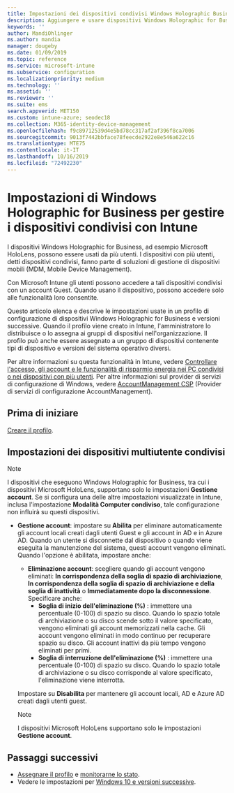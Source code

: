 ```yaml
---
title: Impostazioni dei dispositivi condivisi Windows Holographic Business - Microsoft Intune - Azure | Microsoft Docs
description: Aggiungere e usare dispositivi Windows Holographic for Business condivisi o usati da più utenti in Microsoft Intune. Visualizzare un elenco delle impostazioni di Gestione account e delle loro funzioni nei dispositivi, inclusi i dispositivi Microsoft HoloLens.
keywords: ''
author: MandiOhlinger
ms.author: mandia
manager: dougeby
ms.date: 01/09/2019
ms.topic: reference
ms.service: microsoft-intune
ms.subservice: configuration
ms.localizationpriority: medium
ms.technology: ''
ms.assetid: ''
ms.reviewer: ''
ms.suite: ems
search.appverid: MET150
ms.custom: intune-azure; seodec18
ms.collection: M365-identity-device-management
ms.openlocfilehash: f9c89712539d4e5bd78cc317af2af396f8ca7006
ms.sourcegitcommit: 9013f7442bbface78feecde2922e8e546a622c16
ms.translationtype: MTE75
ms.contentlocale: it-IT
ms.lasthandoff: 10/16/2019
ms.locfileid: "72492230"
---
```

# <a name="windows-holographic-for-business-settings-to-manage-shared-devices-using-intune"></a>Impostazioni di Windows Holographic for Business per gestire i dispositivi condivisi con Intune

I dispositivi Windows Holographic for Business, ad esempio Microsoft HoloLens, possono essere usati da più utenti. I dispositivi con più utenti, detti dispositivi condivisi, fanno parte di soluzioni di gestione di dispositivi mobili (MDM, Mobile Device Management).

Con Microsoft Intune gli utenti possono accedere a tali dispositivi condivisi con un account Guest. Quando usano il dispositivo, possono accedere solo alle funzionalità loro consentite.

Questo articolo elenca e descrive le impostazioni usate in un profilo di configurazione di dispositivi Windows Holographic for Business e versioni successive. Quando il profilo viene creato in Intune, l'amministratore lo distribuisce o lo assegna ai gruppi di dispositivi nell'organizzazione. Il profilo può anche essere assegnato a un gruppo di dispositivi contenente tipi di dispositivo e versioni del sistema operativo diversi.

Per altre informazioni su questa funzionalità in Intune, vedere [Controllare l'accesso, gli account e le funzionalità di risparmio energia nei PC condivisi o nei dispositivi con più utenti](shared-user-device-settings.md). Per altre informazioni sul provider di servizi di configurazione di Windows, vedere [AccountManagement CSP](https://docs.microsoft.com/windows/client-management/mdm/accountmanagement-csp) (Provider di servizi di configurazione AccountManagement).

## <a name="before-your-begin"></a>Prima di iniziare

[Creare il profilo](shared-user-device-settings.md).

## <a name="shared-multi-user-device-settings"></a>Impostazioni dei dispositivi multiutente condivisi

> [!NOTE]
> I dispositivi che eseguono Windows Holographic for Business, tra cui i dispositivi Microsoft HoloLens, supportano solo le impostazioni **Gestione account**. Se si configura una delle altre impostazioni visualizzate in Intune, inclusa l'impostazione **Modalità Computer condiviso**, tale configurazione non influirà su questi dispositivi.

- **Gestione account**: impostare su **Abilita** per eliminare automaticamente gli account locali creati dagli utenti Guest e gli account in AD e in Azure AD. Quando un utente si disconnette dal dispositivo o quando viene eseguita la manutenzione del sistema, questi account vengono eliminati. Quando l'opzione è abilitata, impostare anche:
  - **Eliminazione account**: scegliere quando gli account vengono eliminati: **In corrispondenza della soglia di spazio di archiviazione**, **In corrispondenza della soglia di spazio di archiviazione e della soglia di inattività** o **Immediatamente dopo la disconnessione**. Specificare anche:
    - **Soglia di inizio dell'eliminazione (%)** : immettere una percentuale (0-100) di spazio su disco. Quando lo spazio totale di archiviazione o su disco scende sotto il valore specificato, vengono eliminati gli account memorizzati nella cache. Gli account vengono eliminati in modo continuo per recuperare spazio su disco. Gli account inattivi da più tempo vengono eliminati per primi.
    - **Soglia di interruzione dell'eliminazione (%)** : immettere una percentuale (0-100) di spazio su disco. Quando lo spazio totale di archiviazione o su disco corrisponde al valore specificato, l'eliminazione viene interrotta.

  Impostare su **Disabilita** per mantenere gli account locali, AD e Azure AD creati dagli utenti guest.

  > [!NOTE]
  > I dispositivi Microsoft HoloLens supportano solo le impostazioni **Gestione account**.

## <a name="next-steps"></a>Passaggi successivi

- [Assegnare il profilo](device-profile-assign.md) e [monitorarne lo stato](device-profile-monitor.md).
- Vedere le impostazioni per [Windows 10 e versioni successive](shared-user-device-settings-windows.md).
